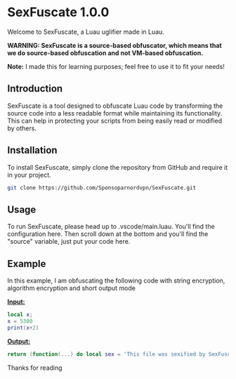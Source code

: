 # SexFuscate 1.0.0

Welcome to SexFuscate, a Luau uglifier made in Luau.

**WARNING: SexFuscate is a source-based obfuscator, which means that we do source-based obfuscation and not VM-based obfuscation.**

**Note:** I made this for learning purposes; feel free to use it to fit your needs!

## Introduction
SexFuscate is a tool designed to obfuscate Luau code by transforming the source code into a less readable format while maintaining its functionality. This can help in protecting your scripts from being easily read or modified by others.

## Installation
To install SexFuscate, simply clone the repository from GitHub and require it in your project.

```sh
git clone https://github.com/Sponsoparnordvpn/SexFuscate.git
```

## Usage
To run SexFuscate, please head up to .vscode/main.luau. You'll find the configuration here. Then scroll down at the bottom and you'll find the "source" variable, just put your code here.


## Example

In this example, I am obfuscating the following code with string encryption, algorithm encryption and short output mode

**[Input:](https://github.com/Sponsoparnordvpn/SexFuscate/input.luau)**
```lua
local x;
x = 5300
print(x+2)
```
**[Output:](https://github.com/Sponsoparnordvpn/SexFuscate/output.luau)** 
```lua
return (function(...) do local sex = 'This file was sexified by SexFuscator | 1.0.0' end do local _SEXl1ll11lIlIllll1 = print;local _SEXl1l1IIlIllI11ll = buffer;local _SEX1l1lIIlIlIlIIll = debug;local _SEXIIIl1IlIllll1lI = _G;local _SEX1Il11ll11IllllI = utf8;local _SEXl1ll11ll11lllI1 = os;local _SEXIlIIlI11I11I1l1 = table;local _SEX1I1lll1Illll111 = math;local _SEXlIllIIIl111IIII = string;local _SEXI1lII1I1111l1I1 = coroutine;local _SEXIlI1lI1ll1I1I1l = bit32;local _SEX1IIIIllIlll1lII={"\204\128","\204\130","\204\131","\204\132","\204\134","\204\136","\204\137","\204\138","\204\139","\204\140","\204\141","\204\142","\204\143","\204\145","\204\147","\204\148","\204\149","\204\150","\204\151","\204\152","\204\153","\204\154","\204\155","\204\156","\204\157","\204\158","\204\159","\204\160","\204\162","\204\163","\204\164","\204\165","\204\167","\204\168","\204\169","\204\170","\204\171","\204\172","\204\173","\204\174","\204\175","\204\176","\204\178","\204\179","\204\180","\204\181","\204\182","\204\183","\204\184","\204\185","\204\186","\204\187","\204\188","\204\189","\204\190","\204\191","\205\128","\205\130","\205\131","\205\132","\205\133","\205\135","\205\136","\205\137","\205\138","\205\139","\205\140","\205\141","\205\142","\205\143","\205\144","\205\145","\205\146","\205\147","\205\148","\205\149","\205\150","\205\151","\205\152","\205\153","\205\154","\205\155","\205\156","\205\157","\205\158","\205\159","\205\160","\205\161","\205\162","\205\163","\205\164","\205\165","\205\166","\205\167","\205\168","\205\169","\205\170","\205\171","\205\172","\205\173","\205\174","\205\175","\205\176","\205\177","\205\178","\205\179","\205\180","\205\181","\205\182","\205\183","\205\184","\205\185","\205\186","\205\187","\205\188","\205\189","\205\190","\205\191"}local function _SEX11I1l1IIIl111ll(_SEXI11I1llII1llI1l)local _SEXlIlI11II1IIlIIl="" for i=1,#_SEXI11I1llII1llI1l do local _SEX1ll1lI111llllI1=_SEXI11I1llII1llI1l:sub(i,i)_SEXlIlI11II1IIlIIl=_SEXlIlI11II1IIlIIl .. _SEX1ll1lI111llllI1 for j=1,math.random(1,8)do _SEXlIlI11II1IIlIIl=_SEXlIlI11II1IIlIIl .. _SEX1IIIIllIlll1lII[math.random(1,#_SEX1IIIIllIlll1lII)] end for j=1,math.random(1,8)do _SEXlIlI11II1IIlIIl=_SEXlIlI11II1IIlIIl .. _SEX1IIIIllIlll1lII[math.random(1,#_SEX1IIIIllIlll1lII)] end end return _SEXlIlI11II1IIlIIl end local function _SEXIIlll1III11IlII(_SEXlII1II111I11ll1)local _SEXIl1111l1IIll111="" for i=1,#_SEXlII1II111I11ll1 do local _SEXIlIIl11IllI1IlI=_SEXlII1II111I11ll1:sub(i,i)if utf8.len(_SEXIlIIl11IllI1IlI)==1 then _SEXIl1111l1IIll111=_SEXIl1111l1IIll111 .. _SEXIlIIl11IllI1IlI end end return _SEXIl1111l1IIll111 end;local _SEXlIIll1IlI1II1I1;x=math.floor((2489 * 5300^4 - 1661 * 5300^3 + 2439 * 5300^2 - 2643 * 5300 + 756) / (2489 * 5300^3 - 1661 * 5300^2 + 2439 * 5300 - 2643)) _SEXl1ll11lIlIllll1(x+math.floor((99 * 2^4 - 18 * 2^3 + 34 * 2^2 - 1 * 2 + 4) / (99 * 2^3 - 18 * 2^2 + 34 * 2 - 1)));end do end end)({{{}, {}, {}}})
```


Thanks for reading
